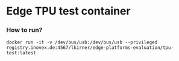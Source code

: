 # Edge TPU test container

### How to run?
```
docker run -it -v /dev/bus/usb:/dev/bus/usb --privileged registry.inovex.de:4567/lkirner/edge-platforms-evaluation/tpu-test:latest
```